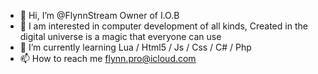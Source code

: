 - 👋 Hi, I’m @FlynnStream Owner of I.O.B
- 👀 I am interested in computer development of all kinds, Created in the digital universe is a magic that everyone can use
- 🌱 I’m currently learning Lua / Html5 / Js / Css / C# / Php 
- 📫 How to reach me flynn.pro@icloud.com

<!---
Flynn-iob/Flynn-iob is a ✨ special ✨ repository because its `README.md` (this file) appears on your GitHub profile.
You can click the Preview link to take a look at your changes.
--->
